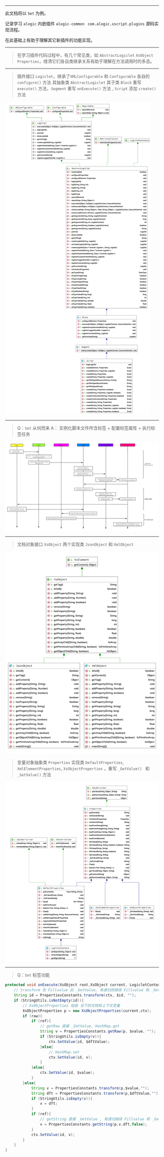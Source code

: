 ------

此文档将以 ```Set``` 为例。

记录学习 ```alogic``` 内嵌插件 ```alogic-common``` ``` com.alogic.xscript.plugins``` 源码实现流程。

在此基础上有助于理解其它新插件的功能实现。 

------

> 在学习插件代码过程中，有几个常见类，如 ```AbstractLogiclet```  ```XsObject```  ```Properties```，缕清它们各自类继承关系有助于理解在方法调用时的多态。

------

> 插件接口 ```Logiclet```，继承了```XMLConfigurable``` 和 ```Configurable``` 各自的 ```configure()``` 方法
> 其抽象类 ```AbstractLogiclet``` 
> 其子类 ```Block``` 重写 ```execute()``` 方法，```Segment``` 重写 ```onExecute()``` 方法 , ```Script``` 添加 ```create()``` 方法

![](./pictures/023.png)

------

> Q：```Set``` 从何而来
> A： 实例化脚本文件所含标签 + 配置标签属性 + 执行标签任务

![](./pictures/024.png)

------
> 文档对象接口 ```XsObject```
> 两个实现类 ```JsonObject``` 和 ```XmlObject```

![](./pictures/021.png)

> 变量对象抽象类 ```Properties```
> 实现类 ```DefaultProperties```, ```XmlElementProperties```, ```XsObjectProperties``` ，重写 ```_GetValue() ``` 和 ```_SetValue()``` 方法

![](./pictures/022.png)

------

> Q：```Set```  标签功能

``` java
protected void onExecute(XsObject root,XsObject current, LogicletContext ctx, ExecuteWatcher watcher) {
    // transform 先 Fillvalue 后 _GetValue, 有递归则继续 Fillvalue 和 _GetValue
    String id = PropertiesConstants.transform(ctx, $id, "");
    if (StringUtils.isNotEmpty(id)){
        // XsObjectProperties 组装 当下的文档和上下文变量
        XsObjectProperties p = new XsObjectProperties(current,ctx);
        if (raw){
            if (ref){
                // getRaw 直接 _GetValue, HashMap.get
                String v = PropertiesConstants.getRaw(p, $value, "");
                if (StringUtils.isEmpty(v)){
                    ctx.SetValue(id, $dftValue);
                }else{
                    // HashMap.set
                    ctx.SetValue(id, v);
                }
            }else{
                ctx.SetValue(id, $value);
            }
        }else{
            String v = PropertiesConstants.transform(p,$value,"");
            String dft = PropertiesConstants.transform(p,$dftValue,"");
            if (StringUtils.isEmpty(v)){
                v = dft;
            }
            if (ref){
                // getString 直接 _GetValue , 有递归继续 Fillvalue 和 _GetValue
                v = PropertiesConstants.getString(p,v,dft,false);
            }
            ctx.SetValue(id, v);
        }
    }
}

```

